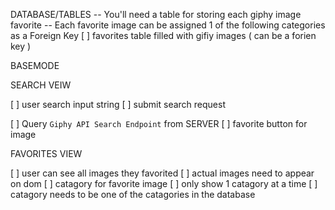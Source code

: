 DATABASE/TABLES
 -- You'll need a table for storing each giphy image favorite
-- Each favorite image can be assigned 1 of the following categories as a Foreign Key
[ ] favorites table filled with gifiy images ( can be a forien key )

BASEMODE

SEARCH VEIW

[ ] user search input string
[ ] submit search request

[ ] Query `Giphy API Search Endpoint` from SERVER
[ ] favorite button for image 

FAVORITES VIEW

[ ] user can see all images they favorited
[ ] actual images need to appear on dom
[ ] catagory for favorite image 
[ ] only show 1 catagory at a time
[ ] catagory needs to be one of the catagories in the database